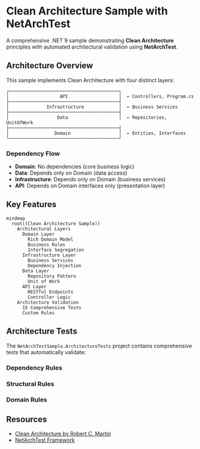 # Clean Architecture Sample with NetArchTest

A comprehensive .NET 9 sample demonstrating **Clean Architecture** principles with automated architectural validation using **NetArchTest**.

## Architecture Overview

This sample implements Clean Architecture with four distinct layers:

```
┌─────────────────────────────────────────┐
│                   API                   │  ← Controllers, Program.cs
├─────────────────────────────────────────┤
│              Infrastructure             │  ← Business Services
├─────────────────────────────────────────┤
│                  Data                   │  ← Repositories, UnitOfWork
├─────────────────────────────────────────┤
│                 Domain                  │  ← Entities, Interfaces
└─────────────────────────────────────────┘
```

### Dependency Flow
- **Domain**: No dependencies (core business logic)
- **Data**: Depends only on Domain (data access)
- **Infrastructure**: Depends only on Domain (business services)
- **API**: Depends on Domain interfaces only (presentation layer)

## Key Features

```mermaid
mindmap
  root((Clean Architecture Sample))
    Architectural Layers
      Domain Layer
        Rich Domain Model
        Business Rules
        Interface Segregation
      Infrastructure Layer
        Business Services
        Dependency Injection
      Data Layer
        Repository Pattern
        Unit of Work
      API Layer
        RESTful Endpoints
        Controller Logic
    Architecture Validation
      15 Comprehensive Tests
      Custom Rules
```

## Architecture Tests

The `NetArchTestSample.ArchitectureTests` project contains comprehensive tests that automatically validate:

### Dependency Rules
### Structural Rules
### Domain Rules


## Resources

- [Clean Architecture by Robert C. Martin](https://blog.cleancoder.com/uncle-bob/2012/08/13/the-clean-architecture.html)
- [NetArchTest Framework](https://github.com/BenMorris/NetArchTest)